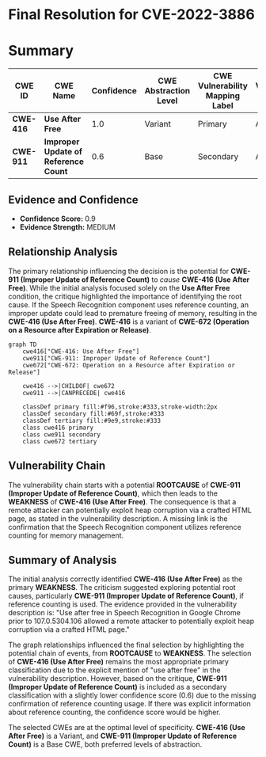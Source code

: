 # Final Resolution for CVE-2022-3886

# Summary
| CWE ID | CWE Name | Confidence | CWE Abstraction Level | CWE Vulnerability Mapping Label | CWE-Vulnerability Mapping Notes |
|---|---|---|---|---|---|
| **CWE-416** | **Use After Free** | 1.0 | Variant | Primary | Allowed |
| **CWE-911** | **Improper Update of Reference Count** | 0.6 | Base | Secondary | Allowed |

## Evidence and Confidence

*   **Confidence Score:** 0.9
*   **Evidence Strength:** MEDIUM

## Relationship Analysis
The primary relationship influencing the decision is the potential for **CWE-911 (Improper Update of Reference Count)** to *cause* **CWE-416 (Use After Free)**. While the initial analysis focused solely on the **Use After Free** condition, the critique highlighted the importance of identifying the root cause. If the Speech Recognition component uses reference counting, an improper update could lead to premature freeing of memory, resulting in the **CWE-416 (Use After Free)**. **CWE-416** is a variant of **CWE-672 (Operation on a Resource after Expiration or Release)**.

```mermaid
graph TD
    cwe416["CWE-416: Use After Free"]
    cwe911["CWE-911: Improper Update of Reference Count"]
    cwe672["CWE-672: Operation on a Resource after Expiration or Release"]
    
    cwe416 -->|CHILDOF| cwe672
    cwe911 -->|CANPRECEDE| cwe416
    
    classDef primary fill:#f96,stroke:#333,stroke-width:2px
    classDef secondary fill:#69f,stroke:#333
    classDef tertiary fill:#9e9,stroke:#333
    class cwe416 primary
    class cwe911 secondary
    class cwe672 tertiary
```

## Vulnerability Chain
The vulnerability chain starts with a potential **ROOTCAUSE** of **CWE-911 (Improper Update of Reference Count)**, which then leads to the **WEAKNESS** of **CWE-416 (Use After Free)**. The consequence is that a remote attacker can potentially exploit heap corruption via a crafted HTML page, as stated in the vulnerability description. A missing link is the confirmation that the Speech Recognition component utilizes reference counting for memory management.

## Summary of Analysis
The initial analysis correctly identified **CWE-416 (Use After Free)** as the primary **WEAKNESS**. The criticism suggested exploring potential root causes, particularly **CWE-911 (Improper Update of Reference Count)**, if reference counting is used. The evidence provided in the vulnerability description is: "Use after free in Speech Recognition in Google Chrome prior to 107.0.5304.106 allowed a remote attacker to potentially exploit heap corruption via a crafted HTML page."

The graph relationships influenced the final selection by highlighting the potential chain of events, from **ROOTCAUSE** to **WEAKNESS**. The selection of **CWE-416 (Use After Free)** remains the most appropriate primary classification due to the explicit mention of "use after free" in the vulnerability description. However, based on the critique, **CWE-911 (Improper Update of Reference Count)** is included as a secondary classification with a slightly lower confidence score (0.6) due to the missing confirmation of reference counting usage. If there was explicit information about reference counting, the confidence score would be higher.

The selected CWEs are at the optimal level of specificity. **CWE-416 (Use After Free)** is a Variant, and **CWE-911 (Improper Update of Reference Count)** is a Base CWE, both preferred levels of abstraction.